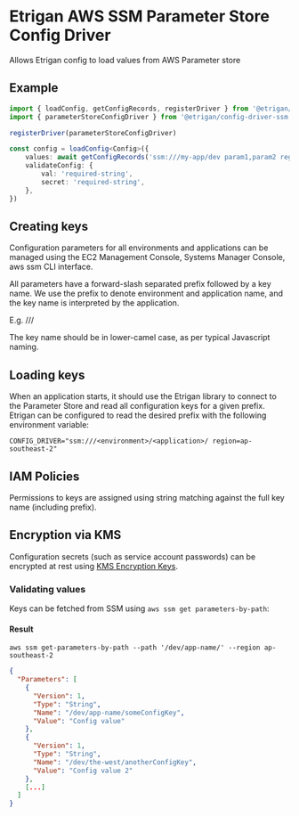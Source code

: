 # Etrigan AWS SSM Parameter Store Config Driver

Allows Etrigan config to load values from AWS Parameter store

## Example

```ts
import { loadConfig, getConfigRecords, registerDriver } from '@etrigan/config'
import { parameterStoreConfigDriver } from '@etrigan/config-driver-ssm'

registerDriver(parameterStoreConfigDriver)

const config = loadConfig<Config>({
    values: await getConfigRecords('ssm:///my-app/dev param1,param2 region=ap-southeast-2'),
    validateConfig: {
        val: 'required-string',
        secret: 'required-string',
    },
})
```

## Creating keys

Configuration parameters for all environments and applications can be managed using the EC2 Management Console, Systems Manager Console, aws ssm CLI interface.

All parameters have a forward-slash separated prefix followed by a key name. We use the prefix to denote environment and application name, and the key name is interpreted by the application.

E.g. /<environment>/<application>/<configKey>

The key name should be in lower-camel case, as per typical Javascript naming.

## Loading keys

When an application starts, it should use the Etrigan library to connect to the Parameter Store and read all configuration keys for a given prefix. Etrigan can be configured to read the desired prefix with the following environment variable:

`CONFIG_DRIVER="ssm:///<environment>/<application>/ region=ap-southeast-2"`

## IAM Policies

Permissions to keys are assigned using string matching against the full key name (including prefix).

## Encryption via KMS

Configuration secrets (such as service account passwords) can be encrypted at rest using [KMS Encryption Keys](https://console.aws.amazon.com/iam/home?region=ap-southeast-2#/encryptionKeys/ap-southeast-2).

### Validating values

Keys can be fetched from SSM using `aws ssm get parameters-by-path`:

#### Result

`aws ssm get-parameters-by-path --path '/dev/app-name/' --region ap-southeast-2`

```json
{
  "Parameters": [
    {
      "Version": 1,
      "Type": "String",
      "Name": "/dev/app-name/someConfigKey",
      "Value": "Config value"
    },
    {
      "Version": 1,
      "Type": "String",
      "Name": "/dev/the-west/anotherConfigKey",
      "Value": "Config value 2"
    },
    [...]
  ]
}
```
